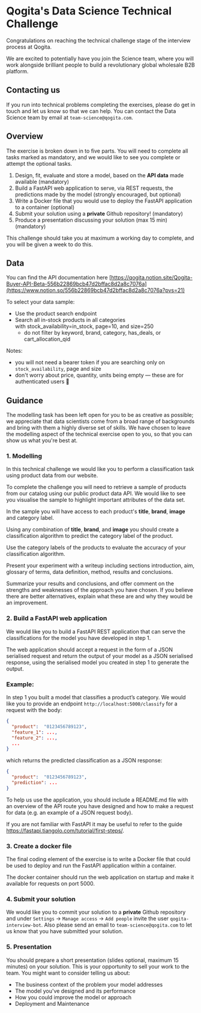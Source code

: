 # Qogita's Data Science Technical Challenge

Congratulations on reaching the technical challenge stage of the interview process at Qogita.

We are excited to potentially have you join the Science team, where you will work alongside brilliant people to build a revolutionary global wholesale B2B platform.

## Contacting us

If you run into technical problems completing the exercises, please do get in touch and let us know so that we can help. You can contact the Data Science team by email at `team-science@qogita.com`.

## Overview

The exercise is broken down in to five parts. You will need to complete all tasks marked as mandatory, and we would like to see you complete or attempt the optional tasks.

1. Design, fit, evaluate and store a model, based on the **API data** made available (mandatory)
2. Build a FastAPI web application to serve, via REST requests, the predictions made by the model (strongly encouraged, but optional)
3. Write a Docker file that you would use to deploy the FastAPI application to a container (optional)
4. Submit your solution using a **private** Github repository! (mandatory)
5. Produce a presentation discussing your solution (max 15 min) (mandatory)

This challenge should take you at maximum a working day to complete, and you will be given a week to do this.

## Data

You can find the API documentation here [https://qogita.notion.site/Qogita-Buyer-API-Beta-556b22869bcb47d2bffac8d2a8c7076a](https://www.notion.so/556b22869bcb47d2bffac8d2a8c7076a?pvs=21)

To select your data sample:

- Use the product search endpoint
- Search all in-stock products in all categories with stock_availability=in_stock, page=10, and size=250
    - do not filter by keyword, brand, category, has_deals, or cart_allocation_qid

Notes: 

- you will not need a bearer token if you are searching only on `stock_availability`, page and size
- don't worry about price, quantity, units being empty — these are for authenticated users 🙂

## Guidance

The modelling task has been left open for you to be as creative as possible; we appreciate that data scientists come from a broad range of backgrounds and bring with them a highly diverse set of skills. We have chosen to leave the modelling aspect of the technical exercise open to you, so that you can show us what you're best at.

### 1. Modelling

In this technical challenge we would like you to perform a classification task using product data from our website.

To complete the challenge you will need to retrieve a sample of products from our catalog using our public product data API. We would like to see you visualise the sample to highlight important attributes of the data set.

In the sample you will have access to each product's **title**, **brand**, **image** and category label.

Using any combination of  **title**, **brand**, and **image** you should create a classification algorithm to predict the category label of the product. 

Use the category labels of the products to evaluate the accuracy of your classification algorithm.

Present your experiment with a writeup including sections introduction, aim, glossary of terms, data definition, method, results and conclusions. 

Summarize your results and conclusions, and offer comment on the strengths and weaknesses of the approach you have chosen. If you believe there are better alternatives, explain what these are and why they would be an improvement.

### 2. Build a FastAPI web application

We would like you to build a FastAPI REST application that can serve the classifications for the model you have developed in step 1.

The web application should accept a request in the form of a JSON serialised request and return the output of your model as a JSON serialised response, using the serialised model you created in step 1 to generate the output.

### Example:

In step 1 you built a model that classifies a product’s category. We would like you to provide an endpoint `http://localhost:5000/classify` for a request with the body:

```json
{
  "product":  "0123456789123",
  "feature_1": ...,
  "feature_2": ...,
  ...
}
```

which returns the predicted classification as a JSON response:

```json
{
  "product":  "0123456789123",
  "prediction": ...
}
```

To help us use the application, you should include a README.md file with an overview of the API route you have designed and how to make a request for data (e.g. an example of a JSON request body).

If you are not familiar with FastAPI it may be useful to refer to the guide https://fastapi.tiangolo.com/tutorial/first-steps/.

### 3. Create a docker file

The final coding element of the exercise is to write a Docker file that could be used to deploy and run the FastAPI application within a container.

The docker container should run the web application on startup and make it available for requests on port 5000.

### 4. Submit your solution

We would like you to commit your solution to a **private** Github repository and under `Settings` -> `Manage access` -> `Add people` invite the user `qogita-interview-bot`. Also please send an email to `team-science@qogita.com` to let us know that you have submitted your solution.

### 5. Presentation

You should prepare a short presentation (slides optional, maximum 15 minutes) on your solution. This is your opportunity to sell your work to the team. You might want to consider telling us about:

- The business context of the problem your model addresses
- The model you've designed and its performance
- How you could improve the model or approach
- Deployment and Maintenance
